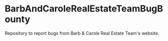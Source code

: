 # BarbAndCaroleRealEstateTeamBugBounty
Repository to report bugs from Barb &amp; Carole Real Estate Team's website.
